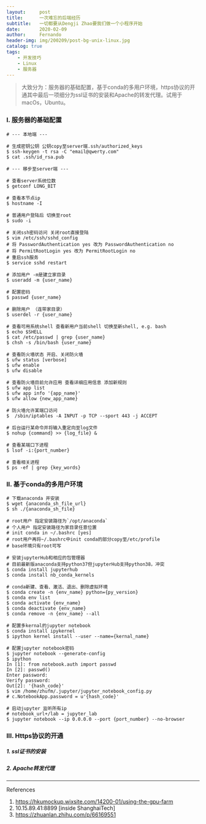 ```yaml
---
layout:     post
title:      一次难忘的后端经历
subtitle:   一切都要从Dengji Zhao要我们做一个小程序开始
date:       2020-02-09
author:     Fernando
header-img: img/200209/post-bg-unix-linux.jpg
catalog: true
tags:
    - 开发技巧
	- Linux
	- 服务器
---
```


> 大致分为：服务器的基础配置，基于conda的多用户环境，https协议的开通其中最后一项细分为ssl证书的安装和Apache的转发代理。试用于macOs，Ubuntu。

### I. 服务器的基础配置

```shell
# --- 本地端 ---

# 生成密钥公钥 公钥copy至server端.ssh/authorized_keys
$ ssh-keygen -t rsa -C "email@qwerty.com"
$ cat .ssh/id_rsa.pub

# --- 移步至server端 ---

# 查看server系统位数
$ getconf LONG_BIT

# 查看本节点ip
$ hostname -I

# 普通用户登陆后 切换至root
$ sudo -i

# 关闭ssh密码访问 关闭root直接登陆
$ vim /etc/ssh/sshd_config
# 将 PasswordAuthentication yes 改为 PasswordAuthentication no
# 将 PermitRootLogin yes 改为 PermitRootLogin no
# 重启ssh服务
$ service sshd restart

# 添加用户 -m是建立家目录
$ useradd -m {user_name}

# 配置密码
$ passwd {user_name}

# 删除用户 （连带家目录）
$ userdel -r {user_name}

# 查看可用系统shell 查看新用户当前shell 切换至新shell, e.g. bash
$ echo $SHELL
$ cat /etc/passwd | grep {user_name}
$ chsh -s /bin/bash {user_name}

# 查看防火墙状态 开启、关闭防火墙
$ ufw status [verbose]
$ ufw enable
$ ufw disable

# 查看防火墙目前允许应用 查看详细应用信息 添加新规则 
$ ufw app list
$ ufw app info '{app_name}'
$ ufw allow {new_app_name}

# 防火墙允许某端口访问
$  /sbin/iptables -A INPUT -p TCP --sport 443 -j ACCEPT

# 后台运行某命令并将输入重定向至log文件
$ nohup {command} >> {log_file} &

# 查看某端口下进程
$ lsof -i:{port_number}

# 查看相关进程
$ ps -ef | grep {key_words}
```

### II. 基于conda的多用户环境

```shell
# 下载anaconda 并安装
$ wget {anaconda_sh_file_url}
$ sh ./{anaconda_sh_file}

# root用户 指定安装路径为`/opt/anaconda`
# 个人用户 指定安装路径为家目录任意位置
# init conda in ~/.bashrc [yes]
# root用户再将~/.bashrc中init conda的部分copy至/etc/profile
# base环境只有root可写

# 安装jupyterHub和相应的包管理器 
# 目前最新版anaconda支持python37但jupyterHub支持python38，冲突
$ conda install jupyterhub
$ conda install nb_conda_kernels

# conda新建、查看、激活、退出、删除虚拟环境
$ conda create -n {env_name} python={py_version}
$ conda env list
$ conda activate {env_name}
$ conda deactivate {env_name}
$ conda remove -n {env_name} --all

# 配置多kernal的jupyter notebook
$ conda install ipykernel
$ ipython kernel install --user --name={kernal_name}

# 配置jupyter notebook密码
$ jupyter notebook --generate-config
$ ipython
In [1]: from notebook.auth import passwd
In [2]: passwd()
Enter password:
Verify password:
Out[2]: '{hash_code}'
$ vim /home/zhufm/.jupyter/jupyter_notebook_config.py
# c.NotebookApp.password = u'{hash_code}'

# 启动jupyter 监听所有ip
# notebook_url+/lab = jupyter_lab
$ jupyter notebook --ip 0.0.0.0 --port {port_number} --no-browser
```

### III. Https协议的开通

##### 1. ssl证书的安装 

##### 2. Apache转发代理



---

References

1. https://hkumockup.wixsite.com/14200-01/using-the-gpu-farm
2. 10.15.89.41:8899 [inside ShanghaiTech]
3. https://zhuanlan.zhihu.com/p/66169551

